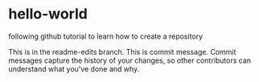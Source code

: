 # hello-world
following github tutorial to learn how to create a repository

This is in the readme-edits branch. This is commit message. Commit messages capture the history of your changes, so other contributors can understand what you’ve done and why.
